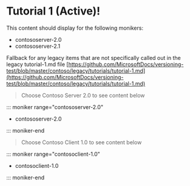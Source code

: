 # Tutorial 1 (Active)!

This content should display for the following monikers:

* contososerver-2.0
* contososerver-2.1

Fallback for any legacy items that are not specifically called out in the legacy tutorial-1.md file
[https://github.com/MicrosoftDocs/versioning-test/blob/master/contoso/legacy/tutorials/tutorial-1.md](https://github.com/MicrosoftDocs/versioning-test/blob/master/contoso/legacy/tutorials/tutorial-1.md)


> Choose Contoso Server 2.0 to see content below

::: moniker range="contososerver-2.0"

* contososerver-2.0

::: moniker-end

> Choose Contoso Client 1.0 to see content below

::: moniker range="contosoclient-1.0"

* contosoclient-1.0

::: moniker-end
